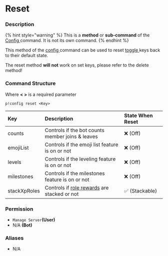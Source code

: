 # Reset

### Description

{% hint style="warning" %}
This is a **method** or **sub-command** of the [Config ](./)command. It is not its own command.
{% endhint %}

This method of the [config ](./)command can be used to reset [toggle ](toggle.md)keys back to their default state.

The reset method **will not** work on set keys, please refer to the delete method!

### Command Structure

Where **&lt; &gt;** is a required parameter

```text
p!config reset <Key>
```

| Key | Description | State When Reset |
| :--- | :--- | :--- |
| counts | Controls if the bot counts member joins & leaves | ❌ \(Off\) |
| emojiList | Controls if the emoji list feature is on or not | ❌ \(Off\) |
| levels | Controls if the leveling feature is on or not | ❌ \(Off\) |
| milestones | Controls if the milestones feature is on or not | ❌ \(Off\) |
| stackXpRoles | Controls if [role rewards](https://docs.pepemanager.com/guides/setting-up-server-xp-leveling#toggling-role-stacking) are stacked or not | ✅ \(Stackable\) |

### **Permission**

* `Manage Server`**\(User\)**
* N/A **\(Bot\)**

### Aliases

* N/A



